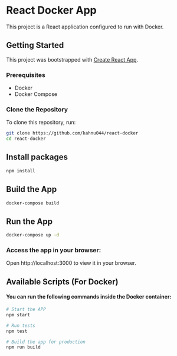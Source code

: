 # React Docker App

This project is a React application configured to run with Docker.

## Getting Started

This project was bootstrapped with [Create React App](https://github.com/facebook/create-react-app).

### Prerequisites

- Docker
- Docker Compose

### Clone the Repository

To clone this repository, run:

```bash
git clone https://github.com/kahnu044/react-docker
cd react-docker
```

## Install packages

```bash
npm install
```

## Build the App

```bash
docker-compose build
```

## Run the App

```bash
docker-compose up -d
```

### Access the app in your browser:

Open http://localhost:3000 to view it in your browser.

## Available Scripts (For Docker)

#### You can run the following commands inside the Docker container:

```bash
# Start the APP
npm start

# Run tests
npm test

# Build the app for production
npm run build
```
